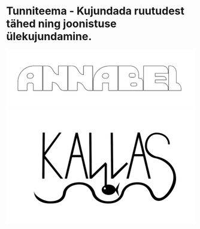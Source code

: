 # Tunniteema - Kujundada ruutudest tähed ning joonistuse ülekujundamine.

![Esimene](./img/02ruutmargiks.png)
![Teine](./img/02joonis.png)